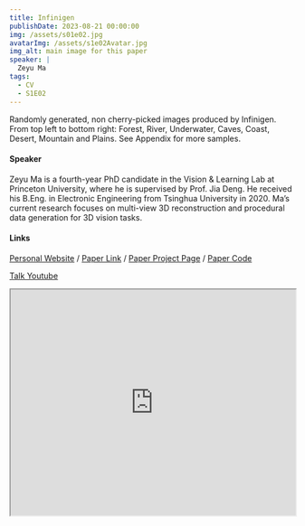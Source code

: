 ```yaml
---
title: Infinigen
publishDate: 2023-08-21 00:00:00
img: /assets/s01e02.jpg
avatarImg: /assets/s1e02Avatar.jpg
img_alt: main image for this paper
speaker: |
  Zeyu Ma
tags:
  - CV
  - S1E02
---
```


Randomly generated, non cherry-picked images produced by Infinigen. From top left to bottom right: Forest, River, Underwater, Caves, Coast, Desert, Mountain and Plains. See Appendix for more samples.

#### Speaker

Zeyu Ma is a fourth-year PhD candidate in the Vision & Learning Lab at Princeton University, where he is supervised by Prof. Jia Deng. He received his B.Eng. in Electronic Engineering from Tsinghua University in 2020. Ma’s current research focuses on multi-view 3D reconstruction and procedural data generation for 3D vision tasks.

#### Links

[Personal Website](https://mazeyu.github.io/) / [Paper Link](https://arxiv.org/pdf/2306.09310.pdf) / [Paper Project Page](https://infinigen.org/) / [Paper Code](https://github.com/princeton-vl/infinigen)

[Talk Youtube](https://youtu.be/3Ec11V5Fs_o)

<iframe width="100%" height="400px"
src="https://www.youtube.com/embed/3Ec11V5Fs_o" style="display: block; margin: 0 auto;">
</iframe>
